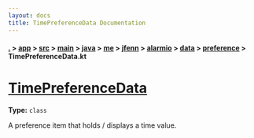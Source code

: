 ```yaml
---
layout: docs
title: TimePreferenceData Documentation
---
```

#### [.](./../../../../../../../../../index) > [app](./../../../../../../../../index) > [src](./../../../../../../../index) > [main](./../../../../../../index) > [java](./../../../../../index) > [me](./../../../../index) > [jfenn](./../../../index) > [alarmio](./../../index) > [data](./../index) > [preference](./index) > **TimePreferenceData.kt**

# [TimePreferenceData](https://github.com/fennifith/Alarmio/blob/master/app/src/main/java/me/jfenn/alarmio/data/preference/TimePreferenceData.kt#L9)

**Type:** `class`

A preference item that holds / displays a time value. 













